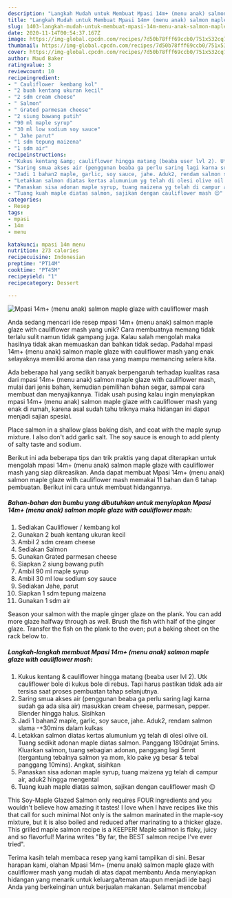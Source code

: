 ```yaml
---
description: "Langkah Mudah untuk Membuat Mpasi 14m+ (menu anak) salmon maple glaze with cauliflower mash yang Lezat Sekali"
title: "Langkah Mudah untuk Membuat Mpasi 14m+ (menu anak) salmon maple glaze with cauliflower mash yang Lezat Sekali"
slug: 1403-langkah-mudah-untuk-membuat-mpasi-14m-menu-anak-salmon-maple-glaze-with-cauliflower-mash-yang-lezat-sekali
date: 2020-11-14T00:54:37.167Z
image: https://img-global.cpcdn.com/recipes/7d50b78fff69ccb0/751x532cq70/mpasi-14m-menu-anak-salmon-maple-glaze-with-cauliflower-mash-foto-resep-utama.jpg
thumbnail: https://img-global.cpcdn.com/recipes/7d50b78fff69ccb0/751x532cq70/mpasi-14m-menu-anak-salmon-maple-glaze-with-cauliflower-mash-foto-resep-utama.jpg
cover: https://img-global.cpcdn.com/recipes/7d50b78fff69ccb0/751x532cq70/mpasi-14m-menu-anak-salmon-maple-glaze-with-cauliflower-mash-foto-resep-utama.jpg
author: Maud Baker
ratingvalue: 3
reviewcount: 10
recipeingredient:
- " Cauliflower  kembang kol"
- "2 buah kentang ukuran kecil"
- "2 sdm cream cheese"
- " Salmon"
- " Grated parmesan cheese"
- "2 siung bawang putih"
- "90 ml maple syrup"
- "30 ml low sodium soy sauce"
- " Jahe parut"
- "1 sdm tepung maizena"
- "1 sdm air"
recipeinstructions:
- "Kukus kentang &amp; cauliflower hingga matang (beaba user lvl 2). Utk cauliflower bole di kukus bole di rebus. Tapi harus pastikan tidak ada air tersisa saat proses pembuatan tahap selanjutnya."
- "Saring smua akses air (penggunan beaba ga perlu saring lagi karna sudah ga ada sisa air) masukkan cream cheese, parmesan, pepper. Blender hingga halus. Sisihkan"
- "Jadi 1 bahan2 maple, garlic, soy sauce, jahe. Aduk2, rendam salmon slama -+30mins dalam kulkas"
- "Letakkan salmon diatas kertas alumunium yg telah di olesi olive oil. Tuang sedikit adonan maple diatas salmon. Panggang 180drajat 5mins. Kluarkan salmon, tuang sebagian adonan, panggang lagi 5mnt (tergantung tebalnya salmon ya mom, klo pake yg besar &amp; tebal panggang 10mins). Angkat, sisihkan"
- "Panaskan sisa adonan maple syrup, tuang maizena yg telah di campur air, aduk2 hingga mengental"
- "Tuang kuah maple diatas salmon, sajikan dengan cauliflower mash 😉"
categories:
- Resep
tags:
- mpasi
- 14m
- menu

katakunci: mpasi 14m menu 
nutrition: 273 calories
recipecuisine: Indonesian
preptime: "PT14M"
cooktime: "PT45M"
recipeyield: "1"
recipecategory: Dessert

---
```



![Mpasi 14m+ (menu anak) salmon maple glaze with cauliflower mash](https://img-global.cpcdn.com/recipes/7d50b78fff69ccb0/751x532cq70/mpasi-14m-menu-anak-salmon-maple-glaze-with-cauliflower-mash-foto-resep-utama.jpg)

Anda sedang mencari ide resep mpasi 14m+ (menu anak) salmon maple glaze with cauliflower mash yang unik? Cara membuatnya memang tidak terlalu sulit namun tidak gampang juga. Kalau salah mengolah maka hasilnya tidak akan memuaskan dan bahkan tidak sedap. Padahal mpasi 14m+ (menu anak) salmon maple glaze with cauliflower mash yang enak selayaknya memiliki aroma dan rasa yang mampu memancing selera kita.

Ada beberapa hal yang sedikit banyak berpengaruh terhadap kualitas rasa dari mpasi 14m+ (menu anak) salmon maple glaze with cauliflower mash, mulai dari jenis bahan, kemudian pemilihan bahan segar, sampai cara membuat dan menyajikannya. Tidak usah pusing kalau ingin menyiapkan mpasi 14m+ (menu anak) salmon maple glaze with cauliflower mash yang enak di rumah, karena asal sudah tahu triknya maka hidangan ini dapat menjadi sajian spesial.

Place salmon in a shallow glass baking dish, and coat with the maple syrup mixture. I also don&#39;t add garlic salt. The soy sauce is enough to add plenty of salty taste and sodium.


Berikut ini ada beberapa tips dan trik praktis yang dapat diterapkan untuk mengolah mpasi 14m+ (menu anak) salmon maple glaze with cauliflower mash yang siap dikreasikan. Anda dapat membuat Mpasi 14m+ (menu anak) salmon maple glaze with cauliflower mash memakai 11 bahan dan 6 tahap pembuatan. Berikut ini cara untuk membuat hidangannya.

<!--inarticleads1-->

##### Bahan-bahan dan bumbu yang dibutuhkan untuk menyiapkan Mpasi 14m+ (menu anak) salmon maple glaze with cauliflower mash:

1. Sediakan  Cauliflower / kembang kol
1. Gunakan 2 buah kentang ukuran kecil
1. Ambil 2 sdm cream cheese
1. Sediakan  Salmon
1. Gunakan  Grated parmesan cheese
1. Siapkan 2 siung bawang putih
1. Ambil 90 ml maple syrup
1. Ambil 30 ml low sodium soy sauce
1. Sediakan  Jahe, parut
1. Siapkan 1 sdm tepung maizena
1. Gunakan 1 sdm air


Season your salmon with the maple ginger glaze on the plank. You can add more glaze halfway through as well. Brush the fish with half of the ginger glaze. Transfer the fish on the plank to the oven; put a baking sheet on the rack below to. 

<!--inarticleads2-->

##### Langkah-langkah membuat Mpasi 14m+ (menu anak) salmon maple glaze with cauliflower mash:

1. Kukus kentang &amp; cauliflower hingga matang (beaba user lvl 2). Utk cauliflower bole di kukus bole di rebus. Tapi harus pastikan tidak ada air tersisa saat proses pembuatan tahap selanjutnya.
1. Saring smua akses air (penggunan beaba ga perlu saring lagi karna sudah ga ada sisa air) masukkan cream cheese, parmesan, pepper. Blender hingga halus. Sisihkan
1. Jadi 1 bahan2 maple, garlic, soy sauce, jahe. Aduk2, rendam salmon slama -+30mins dalam kulkas
1. Letakkan salmon diatas kertas alumunium yg telah di olesi olive oil. Tuang sedikit adonan maple diatas salmon. Panggang 180drajat 5mins. Kluarkan salmon, tuang sebagian adonan, panggang lagi 5mnt (tergantung tebalnya salmon ya mom, klo pake yg besar &amp; tebal panggang 10mins). Angkat, sisihkan
1. Panaskan sisa adonan maple syrup, tuang maizena yg telah di campur air, aduk2 hingga mengental
1. Tuang kuah maple diatas salmon, sajikan dengan cauliflower mash 😉


This Soy-Maple Glazed Salmon only requires FOUR ingredients and you wouldn&#39;t believe how amazing it tastes! I love when I have recipes like this that call for such minimal Not only is the salmon marinated in the maple-soy mixture, but it is also boiled and reduced after marinating to a thicker glaze. This grilled maple salmon recipe is a KEEPER! Maple salmon is flaky, juicy and so flavorful! Marina writes &#34;By far, the BEST salmon recipe I&#39;ve ever tried&#34;. 

Terima kasih telah membaca resep yang kami tampilkan di sini. Besar harapan kami, olahan Mpasi 14m+ (menu anak) salmon maple glaze with cauliflower mash yang mudah di atas dapat membantu Anda menyiapkan hidangan yang menarik untuk keluarga/teman ataupun menjadi ide bagi Anda yang berkeinginan untuk berjualan makanan. Selamat mencoba!
